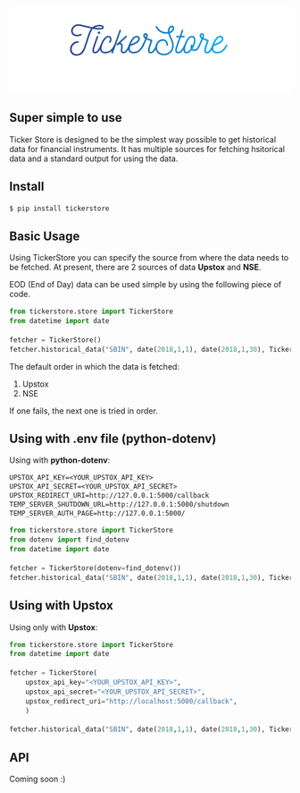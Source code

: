
<p align="center"><img src="screenshots/tickerstore-logo.png"></p>



## Super simple to use

Ticker Store is designed to be the simplest way possible to get historical data for financial instruments. It has multiple sources for fetching hsitorical data and a standard output for using the data.


## Install
```bash
$ pip install tickerstore
```

## Basic Usage

Using TickerStore you can specify the source from where the data needs
to be fetched. At present, there are 2 sources of data **Upstox** and 
**NSE**.

EOD (End of Day) data can be used simple by using the following piece
of code. 

```python
from tickerstore.store import TickerStore
from datetime import date

fetcher = TickerStore()
fetcher.historical_data("SBIN", date(2018,1,1), date(2018,1,30), TickerStore.INTERVAL_DAY_1)

```

The default order in which the data is fetched:
  1. Upstox
  2. NSE  

If one fails, the next one is tried in order.  

## Using with .env file (python-dotenv)

Using with **python-dotenv**:

```dotenv
UPSTOX_API_KEY=<YOUR_UPSTOX_API_KEY>
UPSTOX_API_SECRET=<YOUR_UPSTOX_API_SECRET>
UPSTOX_REDIRECT_URI=http://127.0.0.1:5000/callback
TEMP_SERVER_SHUTDOWN_URL=http://127.0.0.1:5000/shutdown
TEMP_SERVER_AUTH_PAGE=http://127.0.0.1:5000/
```

```python
from tickerstore.store import TickerStore
from dotenv import find_dotenv
from datetime import date

fetcher = TickerStore(dotenv=find_dotenv())
fetcher.historical_data("SBIN", date(2018,1,1), date(2018,1,30), TickerStore.INTERVAL_DAY_1)

```


## Using with Upstox
Using only with **Upstox**:

```python
from tickerstore.store import TickerStore
from datetime import date

fetcher = TickerStore(
    upstox_api_key="<YOUR_UPSTOX_API_KEY>",
    upstox_api_secret="<YOUR_UPSTOX_API_SECRET>",
    upstox_redirect_uri="http://localhost:5000/callback",
    )

fetcher.historical_data("SBIN", date(2018,1,1), date(2018,1,30), TickerStore.INTERVAL_DAY_1)

```

## API
Coming soon :)
